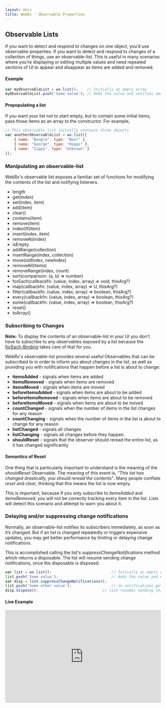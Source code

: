 ```yaml
---
layout: docs
title: WebRx - Observable Properties
---
```

## Observable Lists

If you want to detect and respond to changes on one object, you’d use observable-properties. If you want to detect and respond to changes of a collection of things, use an observable-list. This is useful in many scenarios where you’re displaying or editing multiple values and need repeated sections of UI to appear and disappear as items are added and removed.

#### Example

```javascript
var myObservableList = wx.list();    // Initially an empty array
myObservableList.push('Some value'); // Adds the value and notifies observers
```


#### Prepopulating a list

If you want your list not to start empty, but to contain some initial items, pass those items as an array to the constructor. For example,

```javascript
// This observable list initially contains three objects
var anotherObservableList = wx.list([
    { name: "Bungle", type: "Bear" },
    { name: "George", type: "Hippo" },
    { name: "Zippy", type: "Unknown" }
]);
```


### Manipulating an observable-list

WebRx's observable list exposes a familiar set of functions for modifying the contents of the list and notifying listeners.

- length
- get(index)
- set(index, item)
- add(item)
- clear()
- contains(item)
- remove(item)
- indexOf(item)
- insert(index, item)
- removeAt(index)
- isEmpty
- addRange(collection)
- insertRange(index, collection)
- move(oldIndex, newIndex)
- removeAll(items)
- removeRange(index, count)
- sort(comparison: (a, b) => number)
- forEach(callbackfn: (value, index, array) => void, thisArg?)
- map(callbackfn: (value, index, array) => U, thisArg?)
- filter(callbackfn: (value, index, array) => boolean, thisArg?)
- every(callbackfn: (value, index, array) => boolean, thisArg?)
- some(callbackfn: (value, index, array) => boolean, thisArg?)
- reset()
- toArray()


### Subscribing to Changes

**Note:** To display the contents of an observable-list in your UI you don't have to subscribe to any observables exposed by a list because the [forEach-Binding](/docs/forEach-binding.html#start) takes care of that for you. 

WebRx's observable-list provides several useful Observables that can be subscribed to in order to inform you about changes in the list, as well as providing you with notifications that happen before a list is about to change:

- **itemsAdded** - signals when items are added
- **itemsRemoved** - signals when items are removed
- **itemsMoved** - signals when items are moved
- **beforeItemsAdded** - signals when items are about to be added
- **beforeItemsRemoved** - signals when items are about to be removed
- **beforeItemsMoved** - signals when items are about to be moved
- **countChanged** - signals when the number of items in the list changes for any reason
- **countChanging** - signals when the number of items in the list is about to change for any reason
- **listChanged** - signals all changes
- **listChanging** - signals all changes before they happen.
- **shouldReset** - signals that the observer should reread the entire list, as it has changed significantly

#### Semantics of Reset

One thing that is particularly important to understand is the meaning of the *shouldReset* Observable. The meaning of this event is, *"This list has changed drastically, you should reread the contents"*. Many people conflate *reset* and *clear*, thinking that this means the list is now empty.

This is important, because if you only subscribe to *itemsAdded* and *itemsRemoved*, you will not be correctly tracking every item in the list. Lists will detect this scenario and attempt to warn you about it.

### Delaying and/or suppressing change notifications

Normally, an observable-list notifies its subscribers immediately, as soon as it’s changed. But if an list is changed repeatedly or triggers expensive updates, you may get better performance by limiting or delaying change notifications. 

This is accomplished calling the list's *suppressChangeNotifications* method which returns a disposable. The list will resume sending change notifications, once the disposable is disposed.

```javascript
var list = wx.list();    						// Initially an empty array
list.push('Some value'); 						// Adds the value and notifies observers
var disp = list.suppressChangeNotifications();
list.push('Some other value');					// no notifications get send now
disp.dispose();								// list resumes sending change notifications
```


#### Live Example

<iframe class="hidden-xs" width="100%" height="300" src="http://jsfiddle.net/oliverw/z51a6bsg/embedded/" allowfullscreen="allowfullscreen" frameborder="0"></iframe>